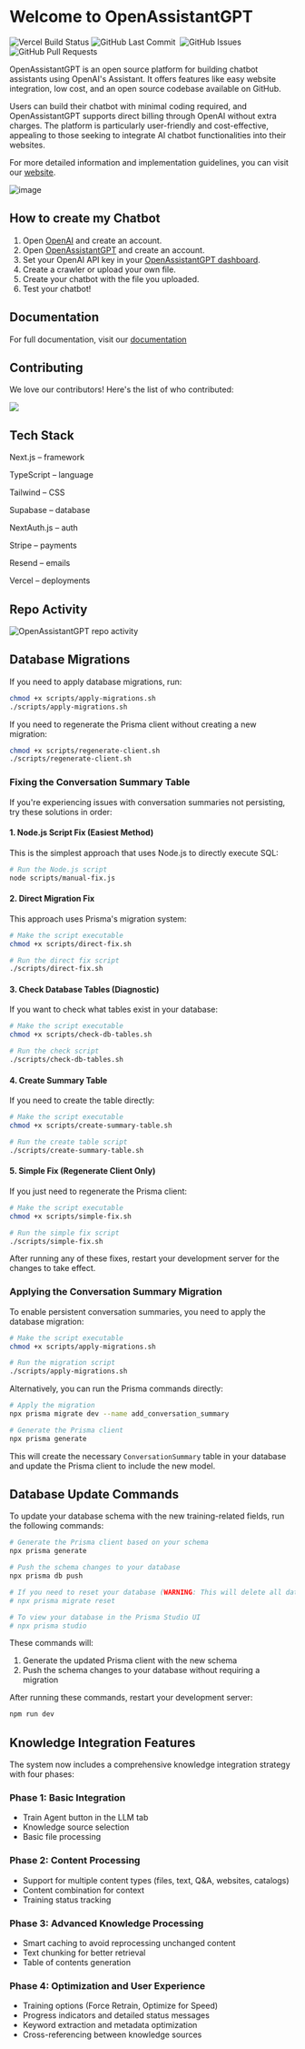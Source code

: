 # Welcome to OpenAssistantGPT

<p>
<img alt="Vercel Build Status" src="https://vercelbadge.vercel.app/api/marcolivierbouch/OpenAssistantGPT" />
<img alt="GitHub Last Commit" src="https://img.shields.io/github/last-commit/marcolivierbouch/OpenAssistantGPT" />
<img alt="" src="https://img.shields.io/github/repo-size/marcolivierbouch/OpenAssistantGPT" />
<img alt="GitHub Issues" src="https://img.shields.io/github/issues/marcolivierbouch/OpenAssistantGPT" />
<img alt="GitHub Pull Requests" src="https://img.shields.io/github/issues-pr/marcolivierbouch/OpenAssistantGPT" />
</p>

OpenAssistantGPT is an open source platform for building chatbot assistants using OpenAI's Assistant. It offers features like easy website integration, low cost, and an open source codebase available on GitHub. 

Users can build their chatbot with minimal coding required, and OpenAssistantGPT supports direct billing through OpenAI without extra charges. The platform is particularly user-friendly and cost-effective, appealing to those seeking to integrate AI chatbot functionalities into their websites.

For more detailed information and implementation guidelines, you can visit our [website](https://openassistantgpt.io/).

![image](https://github.com/marcolivierbouch/OpenAssistantGPT/assets/29548847/2c7d0684-0edf-4e9e-bd60-271efb8f8d22)


## How to create my Chatbot

1. Open [OpenAI](https://openai.com/) and create an account.
2. Open [OpenAssistantGPT](https://openassistantgpt.io/) and create an account.
3. Set your OpenAI API key in your [OpenAssistantGPT dashboard](https://openassistantgpt.io/dashboard).
4. Create a crawler or upload your own file.
5. Create your chatbot with the file you uploaded.
6. Test your chatbot!

## Documentation
For full documentation, visit our [documentation](https://openassistantgpt.io/docs)

## Contributing

We love our contributors! Here's the list of who contributed:

<a href="https://github.com/marcolivierbouch/OpenAssistantGPT/graphs/contributors">
  <img src="https://contrib.rocks/image?repo=marcolivierbouch/OpenAssistantGPT" />
</a>

## Tech Stack

Next.js – framework

TypeScript – language

Tailwind – CSS

Supabase – database

NextAuth.js – auth

Stripe – payments

Resend – emails

Vercel – deployments

## Repo Activity

![OpenAssistantGPT repo activity](https://repobeats.axiom.co/api/embed/d376259a3651f5bcb458c4f00efb9012cb400813.svg "Repobeats analytics image")

## Database Migrations

If you need to apply database migrations, run:

```bash
chmod +x scripts/apply-migrations.sh
./scripts/apply-migrations.sh
```

If you need to regenerate the Prisma client without creating a new migration:

```bash
chmod +x scripts/regenerate-client.sh
./scripts/regenerate-client.sh
```

### Fixing the Conversation Summary Table

If you're experiencing issues with conversation summaries not persisting, try these solutions in order:

#### 1. Node.js Script Fix (Easiest Method)

This is the simplest approach that uses Node.js to directly execute SQL:

```bash
# Run the Node.js script
node scripts/manual-fix.js
```

#### 2. Direct Migration Fix

This approach uses Prisma's migration system:

```bash
# Make the script executable
chmod +x scripts/direct-fix.sh

# Run the direct fix script
./scripts/direct-fix.sh
```

#### 3. Check Database Tables (Diagnostic)

If you want to check what tables exist in your database:

```bash
# Make the script executable
chmod +x scripts/check-db-tables.sh

# Run the check script
./scripts/check-db-tables.sh
```

#### 4. Create Summary Table

If you need to create the table directly:

```bash
# Make the script executable
chmod +x scripts/create-summary-table.sh

# Run the create table script
./scripts/create-summary-table.sh
```

#### 5. Simple Fix (Regenerate Client Only)

If you just need to regenerate the Prisma client:

```bash
# Make the script executable
chmod +x scripts/simple-fix.sh

# Run the simple fix script
./scripts/simple-fix.sh
```

After running any of these fixes, restart your development server for the changes to take effect.

### Applying the Conversation Summary Migration

To enable persistent conversation summaries, you need to apply the database migration:

```bash
# Make the script executable
chmod +x scripts/apply-migrations.sh

# Run the migration script
./scripts/apply-migrations.sh
```

Alternatively, you can run the Prisma commands directly:

```bash
# Apply the migration
npx prisma migrate dev --name add_conversation_summary

# Generate the Prisma client
npx prisma generate
```

This will create the necessary `ConversationSummary` table in your database and update the Prisma client to include the new model.

## Database Update Commands

To update your database schema with the new training-related fields, run the following commands:

```bash
# Generate the Prisma client based on your schema
npx prisma generate

# Push the schema changes to your database
npx prisma db push

# If you need to reset your database (WARNING: This will delete all data)
# npx prisma migrate reset

# To view your database in the Prisma Studio UI
# npx prisma studio
```

These commands will:
1. Generate the updated Prisma client with the new schema
2. Push the schema changes to your database without requiring a migration

After running these commands, restart your development server:

```bash
npm run dev
```

## Knowledge Integration Features

The system now includes a comprehensive knowledge integration strategy with four phases:

### Phase 1: Basic Integration
- Train Agent button in the LLM tab
- Knowledge source selection
- Basic file processing

### Phase 2: Content Processing
- Support for multiple content types (files, text, Q&A, websites, catalogs)
- Content combination for context
- Training status tracking

### Phase 3: Advanced Knowledge Processing
- Smart caching to avoid reprocessing unchanged content
- Text chunking for better retrieval
- Table of contents generation

### Phase 4: Optimization and User Experience
- Training options (Force Retrain, Optimize for Speed)
- Progress indicators and detailed status messages
- Keyword extraction and metadata optimization
- Cross-referencing between knowledge sources
